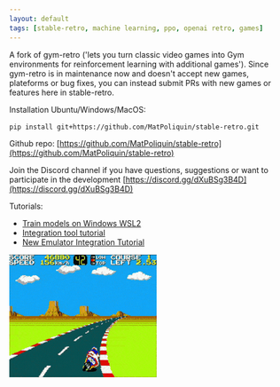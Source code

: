 ```yaml
---
layout: default
tags: [stable-retro, machine learning, ppo, openai retro, games]
---
```


A fork of gym-retro ('lets you turn classic video games into Gym environments for reinforcement learning with additional games').
Since gym-retro is in maintenance now and doesn't accept new games, plateforms or bug fixes, you can instead submit PRs with new games or features here in stable-retro.


Installation Ubuntu/Windows/MacOS:
```bash
pip install git+https://github.com/MatPoliquin/stable-retro.git
```

Github repo:
[https://github.com/MatPoliquin/stable-retro](https://github.com/MatPoliquin/stable-retro)

Join the Discord channel if you have questions, suggestions or want to participate in the development
[https://discord.gg/dXuBSg3B4D](https://discord.gg/dXuBSg3B4D)


Tutorials:

*   [Train models on Windows WSL2](https://www.youtube.com/watch?v=LRgGSQGNZeE)
*   [Integration tool tutorial](https://youtube.com/playlist?list=PLmwlWbdWpZVtH6NXqWbrnWOf6SWv9nJBY)
*   [New Emulator Integration Tutorial](https://github.com/openai/retro/issues/169)

![hang-on](./assets/hang-on.gif)
